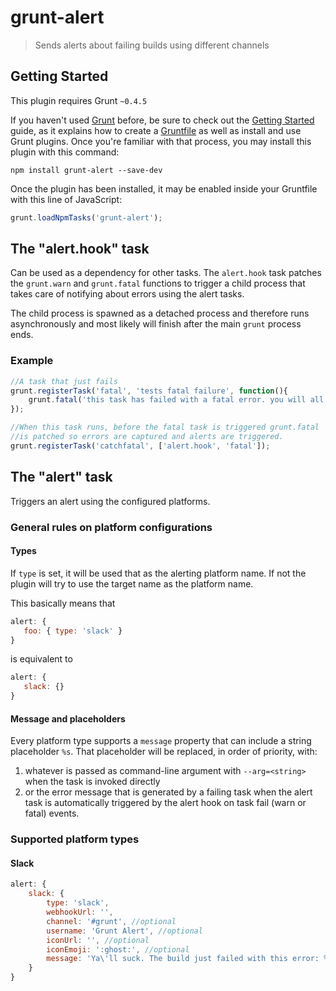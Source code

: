 # grunt-alert

> Sends alerts about failing builds using different channels

## Getting Started
This plugin requires Grunt `~0.4.5`

If you haven't used [Grunt](http://gruntjs.com/) before, be sure to check out the [Getting Started](http://gruntjs.com/getting-started) guide, as it explains how to create a [Gruntfile](http://gruntjs.com/sample-gruntfile) as well as install and use Grunt plugins. Once you're familiar with that process, you may install this plugin with this command:

```shell
npm install grunt-alert --save-dev
```

Once the plugin has been installed, it may be enabled inside your Gruntfile with this line of JavaScript:

```js
grunt.loadNpmTasks('grunt-alert');
```

## The "alert.hook" task

Can be used as a dependency for other tasks. The `alert.hook` task patches the `grunt.warn` and `grunt.fatal` functions to trigger a child process that takes care of notifying about errors using the alert tasks.

The child process is spawned as a detached process and therefore runs asynchronously and most likely will finish after the main `grunt` process ends.

### Example

```js
//A task that just fails
grunt.registerTask('fatal', 'tests fatal failure', function(){
    grunt.fatal('this task has failed with a fatal error. you will all die.');
});

//When this task runs, before the fatal task is triggered grunt.fatal
//is patched so errors are captured and alerts are triggered.
grunt.registerTask('catchfatal', ['alert.hook', 'fatal']);
```

## The "alert" task

Triggers an alert using the configured platforms.

### General rules on platform configurations

#### Types

If `type` is set, it will be used that as the alerting platform name. If not the plugin will try to use the target name as the platform name.

This basically means that

```js
alert: {
   foo: { type: 'slack' }
}
```

is equivalent to

```js
alert: {
   slack: {}
}
```

#### Message and placeholders

Every platform type supports a `message` property that can include a string placeholder `%s`. That placeholder will be replaced, in order of priority, with:

 1. whatever is passed as command-line argument with `--arg=<string>` when the task is invoked directly
 2. or the error message that is generated by a failing task when the alert task is automatically triggered by the alert hook on task fail (warn or fatal) events.

### Supported platform types

#### Slack

```js
alert: {
    slack: {
        type: 'slack',
        webhookUrl: '',
        channel: '#grunt', //optional
        username: 'Grunt Alert', //optional
        iconUrl: '', //optional
        iconEmoji: ':ghost:', //optional
        message: 'Ya\'ll suck. The build just failed with this error: %s'
    }
}
```
